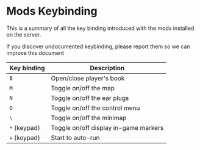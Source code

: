 # Mods Keybinding

This is a summary of all the key binding introduced with the mods installed on the server. 

If you discover undocumented keybinding, please report them so we can improve this document

| Key binding | Description |
|-------------|-------------|
| `B`         | Open/close player's book |
| `M`         | Toggle on/off the map |
| `N`         | Toggle on/off the ear plugs |
| `O`         | Toggle on/off the control menu |
| `\`         | Toggle on/off the minimap |
| `*` (keypad)| Toggle on/off display in-game markers |
| `+` (keypad)| Start to auto-run |
